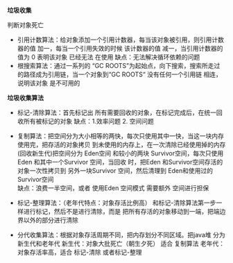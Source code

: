 **垃圾收集**

判断对象死亡
* 引用计数算法：给对象添加一个引用计数器，每当该对象被引用，则引用计数器的值 加一，每当一个引用失效的时候
该计数器的值 减一，当引用计数器的值为 0 表明该对象 已经无法 在使用
    缺点：无法解决循环依赖的问题
* 根搜索算法：通过一系列的 “GC ROOTS”为起始点，向下搜索，搜索所走过的路径成为引用链，当一个对象到“GC ROOTS“
没有任何一个引用链 相连，说明该对象 是不可用的


**垃圾收集算法**
* 标记-清除算法：首先标记出 所有需要回收的对象，在标记完成后，在统一回收所有被标记的对象
    缺点：1.效率问题  2. 空间问题
    
* 复制算法：把空间分为大小相等的两快，每次只使用其中一快，当这一块内存使用完，把存活的对象拷贝
到未使用的内存上，在一次清除已经使用掉的内存
    (回收新生代)把空间分为 Eden空间 和较小的两块 Survivor空间，每次只使用 Eden 和其中一个Survivor 空间，当回收
时，把Eden 和Survivor空间存活的对象一次性拷贝到 另外一块Survivor 空间，然后清理到 Eden和使用过的
Survivor空间        
    缺点：浪费一半空间，或者 使用Eden 空间模式 需要额外 空间进行担保
* 标记-整理算法：（老年代特点：对象存活比例高）
    和标记-清除算法第一步一样进行标记，然后不是进行清除，而是 把所有存活的对象移动到一端，把端边界以外的部分进行清除
    
* 分代收集算法：根据对象存活周期不同，把内存划分不同区域。把java堆 分为新生代和老年代
    新生代：对象大批死亡（朝生夕死）    适合 复制算法
    老年代：对象存活率高，适合 标记-清除 或者标记-整理